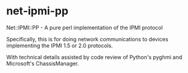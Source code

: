 net-ipmi-pp
===========

Net::IPMI::PP - A pure perl implementation of the IPMI protocol

Specifically, this is for doing network communications to devices implementing the IPMI 1.5 or 2.0 protocols.

With technical details assisted by code review of Python's pyghmi and Microsoft's ChassisManager.
